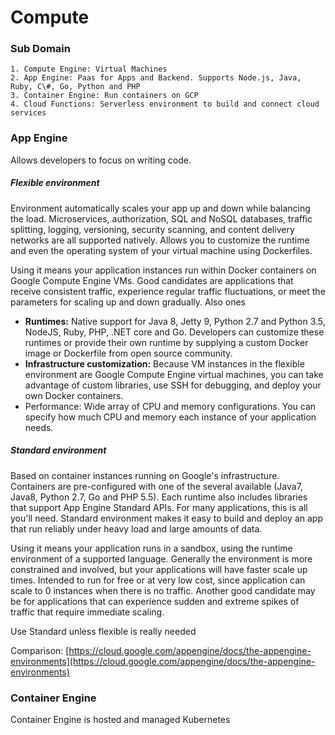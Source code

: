 # Compute

### Sub Domain

```
1. Compute Engine: Virtual Machines
2. App Engine: Paas for Apps and Backend. Supports Node.js, Java, Ruby, C\#, Go, Python and PHP
3. Container Engine: Run containers on GCP
4. Cloud Functions: Serverless environment to build and connect cloud services 

```

### App Engine

Allows developers to focus on writing code.

##### Flexible environment

Environment automatically scales your app up and down while balancing the load. Microservices, authorization, SQL and NoSQL databases, traffic splitting, logging, versioning, security scanning, and content delivery networks are all supported natively. Allows you to customize the runtime and even the operating system of your virtual machine using Dockerfiles.

Using it means your application instances run within Docker containers on Google Compute Engine VMs. Good candidates are applications that receive consistent traffic, experience regular traffic fluctuations, or meet the parameters for scaling up and down gradually. Also ones

* **Runtimes:** Native support for Java 8, Jetty 9, Python 2.7 and Python 3.5, NodeJS, Ruby, PHP, .NET core and Go. Developers can customize these runtimes or provide their own runtime by supplying a custom Docker image or Dockerfile from open source community.
* **Infrastructure customization:** Because VM instances in the flexible environment are Google Compute Engine virtual machines, you can take advantage of custom libraries, use SSH for debugging, and deploy your own Docker containers.
* Performance: Wide array of CPU and memory configurations. You can specify how much CPU and memory each instance of your application needs.

##### Standard environment

Based on container instances running on Google's infrastructure. Containers are pre-configured with one of the several available \(Java7, Java8, Python 2.7, Go and PHP 5.5\). Each runtime also includes libraries that support App Engine Standard APIs. For many applications, this is all you'll need. Standard environment makes it easy to build and deploy an app that run reliably under heavy load and large amounts of data.

Using it means your application runs in a sandbox, using the runtime environment of a supported language. Generally the environment is more constrained and involved, but your applications will have faster scale up times. Intended to run for free or at very low cost, since application can scale to 0 instances when there is no traffic. Another good candidate may be for applications that can experience sudden and extreme spikes of traffic that require immediate scaling.

Use Standard unless flexible is really needed

Comparison: [https://cloud.google.com/appengine/docs/the-appengine-environments](https://cloud.google.com/appengine/docs/the-appengine-environments)

### Container Engine

Container Engine is hosted and managed Kubernetes